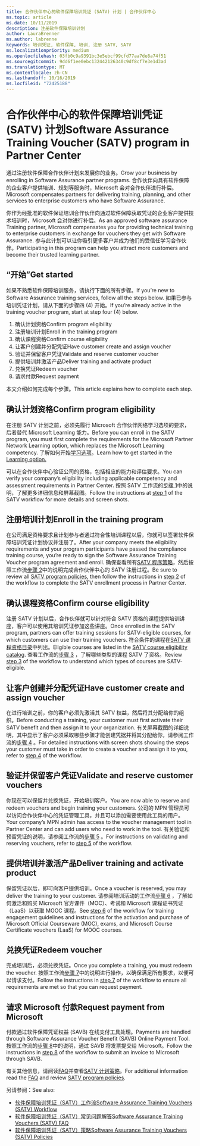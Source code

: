 ```yaml
---
title: 合作伙伴中心的软件保障培训凭证 (SATV) 计划 | 合作伙伴中心
ms.topic: article
ms.date: 10/11/2019
description: 注册软件保障培训计划
author: LauraBrenner
ms.author: labrenne
keywords: 培训凭证, 软件保障, 培训, 注册 SATV, SATV
ms.localizationpriority: medium
ms.openlocfilehash: 03fb0c9a9391bc3e5ebcf99cfd77aa7de8a74f51
ms.sourcegitcommit: 9dd6f1ee0ebc132442126340c9df8cf7e3e1d3ad
ms.translationtype: MT
ms.contentlocale: zh-CN
ms.lasthandoff: 10/16/2019
ms.locfileid: "72425188"
---
```

# <a name="software-assurance-training-voucher-satv-program-in-partner-center"></a><span data-ttu-id="1bee7-104">合作伙伴中心的软件保障培训凭证 (SATV) 计划</span><span class="sxs-lookup"><span data-stu-id="1bee7-104">Software Assurance Training Voucher (SATV) program in Partner Center</span></span>

<span data-ttu-id="1bee7-105">通过注册软件保障合作伙伴计划来发展你的业务。</span><span class="sxs-lookup"><span data-stu-id="1bee7-105">Grow your business by enrolling in Software Assurance partner programs.</span></span> <span data-ttu-id="1bee7-106">合作伙伴向具有软件保障的企业客户提供培训、规划等服务时，Microsoft 会对合作伙伴进行补偿。</span><span class="sxs-lookup"><span data-stu-id="1bee7-106">Microsoft compensates partners for delivering training, planning, and other services to enterprise customers who have Software Assurance.</span></span> 

<span data-ttu-id="1bee7-107">你作为经批准的软件保证培训合作伙伴向通过软件保障获取凭证的企业客户提供技术培训时，Microsoft 会对你进行补偿。</span><span class="sxs-lookup"><span data-stu-id="1bee7-107">As an approved software assurance Training partner, Microsoft compensates you for providing technical training to enterprise customers in exchange for vouchers they get with Software Assurance.</span></span> <span data-ttu-id="1bee7-108">参与此计划可以让你吸引更多客户并成为他们的受信任学习合作伙伴。</span><span class="sxs-lookup"><span data-stu-id="1bee7-108">Participating in this program can help you attract more customers and become their trusted learning partner.</span></span>

## <a name="get-started"></a><span data-ttu-id="1bee7-109">“开始”</span><span class="sxs-lookup"><span data-stu-id="1bee7-109">Get started</span></span>

<span data-ttu-id="1bee7-110">如果不熟悉软件保障培训服务，请执行下面的所有步骤。</span><span class="sxs-lookup"><span data-stu-id="1bee7-110">If you’re new to Software Assurance training services, follow all the steps below.</span></span> <span data-ttu-id="1bee7-111">如果已参与培训凭证计划，请从下面的步骤四 (4) 开始。</span><span class="sxs-lookup"><span data-stu-id="1bee7-111">If you’re already active in the training voucher program, start at step four (4) below.</span></span> 

1. <span data-ttu-id="1bee7-112">确认计划资格</span><span class="sxs-lookup"><span data-stu-id="1bee7-112">Confirm program eligibility</span></span>
2. <span data-ttu-id="1bee7-113">注册培训计划</span><span class="sxs-lookup"><span data-stu-id="1bee7-113">Enroll in the training program</span></span>
3. <span data-ttu-id="1bee7-114">确认课程资格</span><span class="sxs-lookup"><span data-stu-id="1bee7-114">Confirm course eligibility</span></span>
4. <span data-ttu-id="1bee7-115">让客户创建并分配凭证</span><span class="sxs-lookup"><span data-stu-id="1bee7-115">Have customer create and assign voucher</span></span>
5. <span data-ttu-id="1bee7-116">验证并保留客户凭证</span><span class="sxs-lookup"><span data-stu-id="1bee7-116">Validate and reserve customer voucher</span></span>
6. <span data-ttu-id="1bee7-117">提供培训并激活产品</span><span class="sxs-lookup"><span data-stu-id="1bee7-117">Deliver training and activate product</span></span>
7. <span data-ttu-id="1bee7-118">兑换凭证</span><span class="sxs-lookup"><span data-stu-id="1bee7-118">Redeem voucher</span></span>
8. <span data-ttu-id="1bee7-119">请求付款</span><span class="sxs-lookup"><span data-stu-id="1bee7-119">Request payment</span></span>

<span data-ttu-id="1bee7-120">本文介绍如何完成每个步骤。</span><span class="sxs-lookup"><span data-stu-id="1bee7-120">This article explains how to complete each step.</span></span>

## <a name="confirm-program-eligibility"></a><span data-ttu-id="1bee7-121">确认计划资格</span><span class="sxs-lookup"><span data-stu-id="1bee7-121">Confirm program eligibility</span></span>

<span data-ttu-id="1bee7-122">在注册 SATV 计划之前，必须先履行 Microsoft 合作伙伴网络学习选项的要求，后者替代 Microsoft Learning 能力。</span><span class="sxs-lookup"><span data-stu-id="1bee7-122">Before you can enroll in the SATV program, you must first complete the requirements for the Microsoft Partner Network Learning option, which replaces the Microsoft Learning competency.</span></span> <span data-ttu-id="1bee7-123">了解如何开始[学习选项](https://partner.microsoft.com/en-us/membership/learning-partners)。</span><span class="sxs-lookup"><span data-stu-id="1bee7-123">Learn how to get started in the [Learning option.](https://partner.microsoft.com/en-us/membership/learning-partners)</span></span>

<span data-ttu-id="1bee7-124">可以在合作伙伴中心验证公司的资格，包括相应的能力和评估要求。</span><span class="sxs-lookup"><span data-stu-id="1bee7-124">You can verify your company’s eligibility including applicable competency and assessment requirements in Partner Center.</span></span> <span data-ttu-id="1bee7-125">按照 SATV 工作流的[步骤 1](https://query.prod.cms.rt.microsoft.com/cms/api/am/binary/RE3krfK)中的说明，了解更多详细信息和屏幕截图。</span><span class="sxs-lookup"><span data-stu-id="1bee7-125">Follow the instructions at [step 1](https://query.prod.cms.rt.microsoft.com/cms/api/am/binary/RE3krfK) of the SATV workflow for more details and screen shots.</span></span>

## <a name="enroll-in-the-training-program"></a><span data-ttu-id="1bee7-126">注册培训计划</span><span class="sxs-lookup"><span data-stu-id="1bee7-126">Enroll in the training program</span></span>

<span data-ttu-id="1bee7-127">在公司满足资格要求且计划参与者通过符合性培训课程以后，你就可以签署软件保障培训凭证计划协议并注册了。</span><span class="sxs-lookup"><span data-stu-id="1bee7-127">After your company meets the eligibility requirements and your program participants have passed the compliance training course, you’re ready to sign the Software Assurance Training Voucher program agreement and enroll.</span></span> <span data-ttu-id="1bee7-128">确保查看所有[SATV 程序策略](https://query.prod.cms.rt.microsoft.com/cms/api/am/binary/RE3koEP)，然后按照工作流[步骤 2](https://query.prod.cms.rt.microsoft.com/cms/api/am/binary/RE3krfK)中的说明完成合作伙伴中心的 SATV 注册过程。</span><span class="sxs-lookup"><span data-stu-id="1bee7-128">Be sure to review all [SATV program policies](https://query.prod.cms.rt.microsoft.com/cms/api/am/binary/RE3koEP), then follow the instructions in [step 2](https://query.prod.cms.rt.microsoft.com/cms/api/am/binary/RE3krfK) of the workflow to complete the SATV enrollment process in Partner Center.</span></span>   


## <a name="confirm-course-eligibility"></a><span data-ttu-id="1bee7-129">确认课程资格</span><span class="sxs-lookup"><span data-stu-id="1bee7-129">Confirm course eligibility</span></span>
<span data-ttu-id="1bee7-130">注册 SATV 计划以后，合作伙伴就可以针对符合 SATV 资格的课程提供培训讲座，客户可以使用其培训凭证参加这些讲座。</span><span class="sxs-lookup"><span data-stu-id="1bee7-130">Once enrolled in the SATV program, partners can offer training sessions for SATV-eligible courses, for which customers can use their training vouchers.</span></span> <span data-ttu-id="1bee7-131">符合条件的课程在[SATV 课程资格目录](http://savl-catalog.microsoft.com/)中列出。</span><span class="sxs-lookup"><span data-stu-id="1bee7-131">Eligible courses are listed in the [SATV course eligibility catalog](http://savl-catalog.microsoft.com/).</span></span> <span data-ttu-id="1bee7-132">查看工作流的[步骤 3](https://query.prod.cms.rt.microsoft.com/cms/api/am/binary/RE3krfK) ，了解哪些类型的课程 SATV 了资格。</span><span class="sxs-lookup"><span data-stu-id="1bee7-132">Review [step 3](https://query.prod.cms.rt.microsoft.com/cms/api/am/binary/RE3krfK) of the workflow to understand which types of courses are SATV-eligible.</span></span>

## <a name="have-customer-create-and-assign-voucher"></a><span data-ttu-id="1bee7-133">让客户创建并分配凭证</span><span class="sxs-lookup"><span data-stu-id="1bee7-133">Have customer create and assign voucher</span></span>

<span data-ttu-id="1bee7-134">在进行培训之前，你的客户必须先激活其 SATV 权益，然后将其分配给你的组织。</span><span class="sxs-lookup"><span data-stu-id="1bee7-134">Before conducting a training, your customer must first activate their SATV benefit and then assign it to your organization.</span></span> <span data-ttu-id="1bee7-135">有关屏幕截图的详细说明，其中显示了客户必须采取哪些步骤才能创建凭据并将其分配给你，请参阅工作流的[步骤 4](https://query.prod.cms.rt.microsoft.com/cms/api/am/binary/RE3krfK) 。</span><span class="sxs-lookup"><span data-stu-id="1bee7-135">For detailed instructions with screen shots showing the steps your customer must take in order to create a voucher and assign it to you, refer to [step 4](https://query.prod.cms.rt.microsoft.com/cms/api/am/binary/RE3krfK) of the workflow.</span></span>

## <a name="validate-and-reserve-customer-vouchers"></a><span data-ttu-id="1bee7-136">验证并保留客户凭证</span><span class="sxs-lookup"><span data-stu-id="1bee7-136">Validate and reserve customer vouchers</span></span>

<span data-ttu-id="1bee7-137">你现在可以保留并兑换凭证，开始培训客户。</span><span class="sxs-lookup"><span data-stu-id="1bee7-137">You are now able to reserve and redeem vouchers and begin training your customers.</span></span> <span data-ttu-id="1bee7-138">公司的 MPN 管理员可以访问合作伙伴中心的凭证管理工具，并且可以添加需要使用此工具的用户。</span><span class="sxs-lookup"><span data-stu-id="1bee7-138">Your company’s MPN admin has access to the voucher management tool in Partner Center and can add users who need to work in the tool.</span></span> <span data-ttu-id="1bee7-139">有关验证和预留凭证的说明，请参阅工作流的[步骤 5](https://query.prod.cms.rt.microsoft.com/cms/api/am/binary/RE3krfK) 。</span><span class="sxs-lookup"><span data-stu-id="1bee7-139">For instructions on validating and reserving vouchers, refer to [step 5](https://query.prod.cms.rt.microsoft.com/cms/api/am/binary/RE3krfK) of the workflow.</span></span>

## <a name="deliver-training-and-activate-product"></a><span data-ttu-id="1bee7-140">提供培训并激活产品</span><span class="sxs-lookup"><span data-stu-id="1bee7-140">Deliver training and activate product</span></span>

<span data-ttu-id="1bee7-141">保留凭证以后，即可向客户提供培训。</span><span class="sxs-lookup"><span data-stu-id="1bee7-141">Once a voucher is reserved, you may deliver the training to your customer.</span></span> <span data-ttu-id="1bee7-142">请参阅培训活动的工作流[步骤 6](https://query.prod.cms.rt.microsoft.com/cms/api/am/binary/RE3krfK) ，了解如何激活和购买 Microsoft 官方课件（MOC）、考试和 Microsoft 课程证书凭证（LaaS）以获取 MOOC 课程。</span><span class="sxs-lookup"><span data-stu-id="1bee7-142">See [step 6](https://query.prod.cms.rt.microsoft.com/cms/api/am/binary/RE3krfK) of the workflow for training engagement guidelines and instructions for the activation and purchase of Microsoft Official Courseware (MOC), exams, and Microsoft Course Certificate vouchers (LaaS) for MOOC courses.</span></span>

## <a name="redeem-voucher"></a><span data-ttu-id="1bee7-143">兑换凭证</span><span class="sxs-lookup"><span data-stu-id="1bee7-143">Redeem voucher</span></span>

<span data-ttu-id="1bee7-144">完成培训后，必须兑换凭证。</span><span class="sxs-lookup"><span data-stu-id="1bee7-144">Once you complete a training, you must redeem the voucher.</span></span> <span data-ttu-id="1bee7-145">按照工作流[步骤 7](https://query.prod.cms.rt.microsoft.com/cms/api/am/binary/RE3krfK)中的说明进行操作，以确保满足所有要求，以便可以请求支付。</span><span class="sxs-lookup"><span data-stu-id="1bee7-145">Follow the instructions in [step 7](https://query.prod.cms.rt.microsoft.com/cms/api/am/binary/RE3krfK) of the workflow to ensure all requirements are met so that you can request payment.</span></span> 


## <a name="request-payment-from-microsoft"></a><span data-ttu-id="1bee7-146">请求 Microsoft 付款</span><span class="sxs-lookup"><span data-stu-id="1bee7-146">Request payment from Microsoft</span></span>

<span data-ttu-id="1bee7-147">付款通过软件保障凭证权益 (SAVB) 在线支付工具处理。</span><span class="sxs-lookup"><span data-stu-id="1bee7-147">Payments are handled through Software Assurance Voucher Benefit (SAVB) Online Payment Tool.</span></span> <span data-ttu-id="1bee7-148">按照工作流的[步骤 8](https://query.prod.cms.rt.microsoft.com/cms/api/am/binary/RE3krfK)中的说明，通过 SAVB 将发票提交给 Microsoft。</span><span class="sxs-lookup"><span data-stu-id="1bee7-148">Follow the instructions in [step 8](https://query.prod.cms.rt.microsoft.com/cms/api/am/binary/RE3krfK) of the workflow to submit an invoice to Microsoft through SAVB.</span></span> 

<span data-ttu-id="1bee7-149">有关其他信息，请阅读[FAQ](https://query.prod.cms.rt.microsoft.com/cms/api/am/binary/RE3kz5o)并查看[SATV 计划策略](https://query.prod.cms.rt.microsoft.com/cms/api/am/binary/RE3koEP)。</span><span class="sxs-lookup"><span data-stu-id="1bee7-149">For additional information read the [FAQ](https://query.prod.cms.rt.microsoft.com/cms/api/am/binary/RE3kz5o) and review [SATV program policies](https://query.prod.cms.rt.microsoft.com/cms/api/am/binary/RE3koEP).</span></span>

<span data-ttu-id="1bee7-150">另请参阅：</span><span class="sxs-lookup"><span data-stu-id="1bee7-150">See also:</span></span>

- [<span data-ttu-id="1bee7-151">软件保障培训凭证（SATV）工作流</span><span class="sxs-lookup"><span data-stu-id="1bee7-151">Software Assurance Training Vouchers (SATV) Workflow</span></span>](https://query.prod.cms.rt.microsoft.com/cms/api/am/binary/RE3krfK)
- [<span data-ttu-id="1bee7-152">软件保障培训凭证（SATV）常见问题解答</span><span class="sxs-lookup"><span data-stu-id="1bee7-152">Software Assurance Training Vouchers (SATV) FAQ</span></span>](https://query.prod.cms.rt.microsoft.com/cms/api/am/binary/RE3kz5o)
- [<span data-ttu-id="1bee7-153">软件保障培训凭证（SATV）策略</span><span class="sxs-lookup"><span data-stu-id="1bee7-153">Software Assurance Training Vouchers (SATV) Policies</span></span>](https://query.prod.cms.rt.microsoft.com/cms/api/am/binary/RE3koEP)